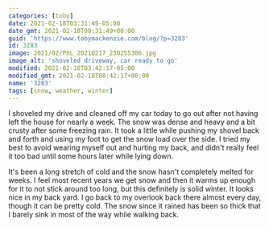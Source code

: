 ```yaml
---
categories: [toby]
date: 2021-02-18T03:31:49-05:00
date_gmt: 2021-02-18T08:31:49+00:00
guid: 'https://www.tobymackenzie.com/blog/?p=3283'
id: 3283
image: 2021/02/PXL_20210217_230255306.jpg
image_alt: 'shoveled driveway, car ready to go'
modified: 2021-02-18T03:42:17-05:00
modified_gmt: 2021-02-18T08:42:17+00:00
name: '3283'
tags: [snow, weather, winter]
---
```


I shoveled my drive and cleaned off my car today to go out after not having left the house for nearly a week.<!--more-->  The snow was dense and heavy and a bit crusty after some freezing rain.  It took a little while pushing my shovel back and forth and using my foot to get the snow load over the side.  I tried my best to avoid wearing myself out and hurting my back, and didn't really feel it too bad until some hours later while lying down.

It's been a long stretch of cold and the snow hasn't completely melted for weeks.  I feel most recent years we get snow and then it warms up enough for it to not stick around too long, but this definitely is solid winter.  It looks nice in my back yard.  I go back to my overlook back there almost every day, though it can be pretty cold.  The snow since it rained has been so thick that I barely sink in most of the way while walking back.
